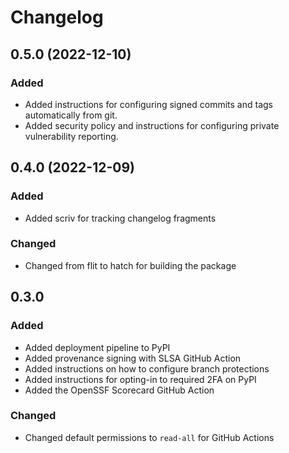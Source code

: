 # Changelog
<!-- scriv-insert-here -->

<a id='changelog-0.5.0'></a>
## 0.5.0 (2022-12-10)

### Added

- Added instructions for configuring signed commits and tags automatically from git.
- Added security policy and instructions for configuring private vulnerability reporting.

<a id='changelog-0.4.0'></a>
## 0.4.0 (2022-12-09)

### Added

- Added scriv for tracking changelog fragments

### Changed

- Changed from flit to hatch for building the package

## 0.3.0

### Added

- Added deployment pipeline to PyPI
- Added provenance signing with SLSA GitHub Action
- Added instructions on how to configure branch protections
- Added instructions for opting-in to required 2FA on PyPI
- Added the OpenSSF Scorecard GitHub Action

### Changed

- Changed default permissions to `read-all` for GitHub Actions
